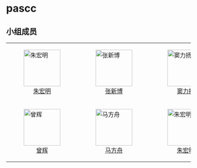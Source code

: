 # pascc

## 小组成员

<!--

[![Contributors](https://contributors-img.web.app/image?repo=byrzhm/pascc-public)](https://github.com/byrzhm/pascc-private/graphs/contributors)

-->

<table>
  <tr>
    <td>
        <a href="https://github.com/byrzhm">
        <figure>
        <img src="https://github.com/byrzhm.png" alt="朱宏明" width="100" height="100">
        <figcaption style="text-align: center;">朱宏明</figcaption>
        </figure>
        </a>
    </td>
    <td>
        <a href="https://github.com/TALON416">
        <figure>
        <img src="https://github.com/TALON416.png" alt="张新博" width="100" height="100">
        <figcaption style="text-align: center;">张新博</figcaption>
        </figure>
        </a>
    </td>
    <td>
        <a href="https://github.com/micropuma">
        <figure>
        <img src="https://github.com/micropuma.png" alt="窦力扬" width="100" height="100">
        <figcaption style="text-align: center;">窦力扬</figcaption>
        </figure>
        </a>
    </td>
  </tr>
  <tr>
    <td>
        <a href="https://github.com/2645012179">
        <figure>
        <img src="https://github.com/2645012179.png" alt="曾辉" width="100" height="100">
        <figcaption style="text-align: center;">曾辉</figcaption>
        </figure>
        </a>
    </td>
    <td>
        <a href="https://github.com/KanameHomu">
        <figure>
        <img src="https://github.com/KanameHomu.png" alt="马方舟" width="100" height="100">
        <figcaption style="text-align: center;">马方舟</figcaption>
        </figure>
        </a>
    </td>
    <td>
        <a href="https://github.com/byrzhm">
        <figure>
        <img src="https://github.com/byrzhm.png" alt="朱宏明" width="100" height="100">
        <figcaption style="text-align: center;">朱宏明</figcaption>
        </figure>
        </a>
    </td>
  </tr>
</table>
